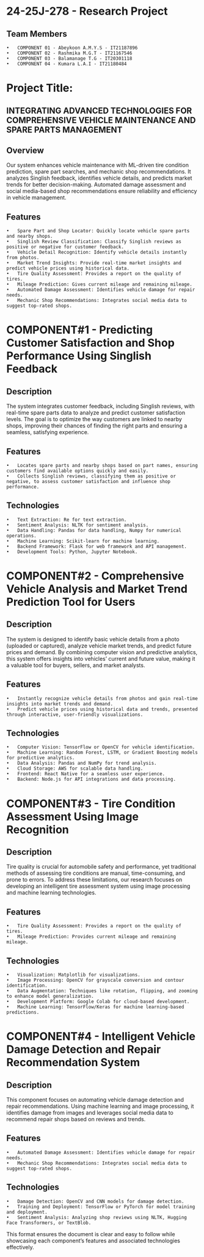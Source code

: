 # 24-25J-278 - Research Project

## Team Members

	•	COMPONENT 01 - Abeykoon A.M.Y.S - IT21187896
	•	COMPONENT 02 - Rashmika M.G.T - IT21167546
	•	COMPONENT 03 - Balamanage T.G - IT20301118
	•	COMPONENT 04 - Kumara L.A.I - IT21180484

# Project Title:

## INTEGRATING ADVANCED TECHNOLOGIES FOR COMPREHENSIVE VEHICLE MAINTENANCE AND SPARE PARTS MANAGEMENT

## Overview

Our system enhances vehicle maintenance with ML-driven tire condition prediction, spare part searches, and mechanic shop recommendations. It analyzes Singlish feedback, identifies vehicle details, and predicts market trends for better decision-making. Automated damage assessment and social media-based shop recommendations ensure reliability and efficiency in vehicle management.

## Features

	•	Spare Part and Shop Locator: Quickly locate vehicle spare parts and nearby shops.
	•	Singlish Review Classification: Classify Singlish reviews as positive or negative for customer feedback.
	•	Vehicle Detail Recognition: Identify vehicle details instantly from photos.
	•	Market Trend Insights: Provide real-time market insights and predict vehicle prices using historical data.
	•	Tire Quality Assessment: Provides a report on the quality of tires.
	•	Mileage Prediction: Gives current mileage and remaining mileage.
	•	Automated Damage Assessment: Identifies vehicle damage for repair needs.
	•	Mechanic Shop Recommendations: Integrates social media data to suggest top-rated shops.

# COMPONENT#1 - Predicting Customer Satisfaction and Shop Performance Using Singlish Feedback

## Description

The system integrates customer feedback, including Singlish reviews, with real-time spare parts data to analyze and predict customer satisfaction levels. The goal is to optimize the way customers are linked to nearby shops, improving their chances of finding the right parts and ensuring a seamless, satisfying experience.

## Features

	•	Locates spare parts and nearby shops based on part names, ensuring customers find available options quickly and easily.
	•	Collects Singlish reviews, classifying them as positive or negative, to assess customer satisfaction and influence shop performance.

## Technologies

	•	Text Extraction: Re for text extraction.
	•	Sentiment Analysis: NLTK for sentiment analysis.
	•	Data Handling: Pandas for data handling, Numpy for numerical operations.
	•	Machine Learning: Scikit-learn for machine learning.
	•	Backend Framework: Flask for web framework and API management.
	•	Development Tools: Python, Jupyter Notebook.

# COMPONENT#2 - Comprehensive Vehicle Analysis and Market Trend Prediction Tool for Users

## Description

The system is designed to identify basic vehicle details from a photo (uploaded or captured), analyze vehicle market trends, and predict future prices and demand. By combining computer vision and predictive analytics, this system offers insights into vehicles’ current and future value, making it a valuable tool for buyers, sellers, and market analysts.

## Features

	•	Instantly recognize vehicle details from photos and gain real-time insights into market trends and demand.
	•	Predict vehicle prices using historical data and trends, presented through interactive, user-friendly visualizations.

## Technologies

	•	Computer Vision: TensorFlow or OpenCV for vehicle identification.
	•	Machine Learning: Random Forest, LSTM, or Gradient Boosting models for predictive analytics.
	•	Data Analysis: Pandas and NumPy for trend analysis.
	•	Cloud Storage: AWS for scalable data handling.
	•	Frontend: React Native for a seamless user experience.
	•	Backend: Node.js for API integrations and data processing.

# COMPONENT#3 - Tire Condition Assessment Using Image Recognition

## Description

Tire quality is crucial for automobile safety and performance, yet traditional methods of assessing tire conditions are manual, time-consuming, and prone to errors. To address these limitations, our research focuses on developing an intelligent tire assessment system using image processing and machine learning technologies.

## Features

	•	Tire Quality Assessment: Provides a report on the quality of tires.
	•	Mileage Prediction: Provides current mileage and remaining mileage.

## Technologies

	•	Visualization: Matplotlib for visualizations.
	•	Image Processing: OpenCV for grayscale conversion and contour identification.
	•	Data Augmentation: Techniques like rotation, flipping, and zooming to enhance model generalization.
	•	Development Platform: Google Colab for cloud-based development.
	•	Machine Learning: TensorFlow/Keras for machine learning-based predictions.

# COMPONENT#4 - Intelligent Vehicle Damage Detection and Repair Recommendation System

## Description

This component focuses on automating vehicle damage detection and repair recommendations. Using machine learning and image processing, it identifies damage from images and leverages social media data to recommend repair shops based on reviews and trends.

## Features

	•	Automated Damage Assessment: Identifies vehicle damage for repair needs.
	•	Mechanic Shop Recommendations: Integrates social media data to suggest top-rated shops.

## Technologies

	•	Damage Detection: OpenCV and CNN models for damage detection.
	•	Training and Deployment: TensorFlow or PyTorch for model training and deployment.
	•	Sentiment Analysis: Analyzing shop reviews using NLTK, Hugging Face Transformers, or TextBlob.

This format ensures the document is clear and easy to follow while showcasing each component’s features and associated technologies effectively.

